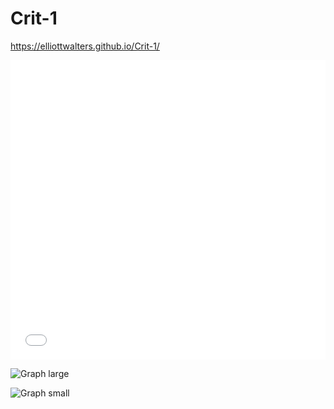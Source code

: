 # Crit-1

https://elliottwalters.github.io/Crit-1/

<iframe title="Average Facebook Likes 2016" aria-label="Bar Chart" id="datawrapper-chart-YBKIR" src="//datawrapper.dwcdn.net/YBKIR/1/" scrolling="no" frameborder="0" style="width: 0; min-width: 100% !important; border: none;" height="479"></iframe><script type="text/javascript">!function(){"use strict";window.addEventListener("message",function(a){if(void 0!==a.data["datawrapper-height"])for(var e in a.data["datawrapper-height"]){var t=document.getElementById("datawrapper-chart-"+e)||document.querySelector("iframe[src*='"+e+"']");t&&(t.style.height=a.data["datawrapper-height"][e]+"px")}})}();</script>

![Graph large](https://datawrapper.dwcdn.net/YBKIR/1/)

![Graph small](https://www.datawrapper.de/_/YBKIR/)
